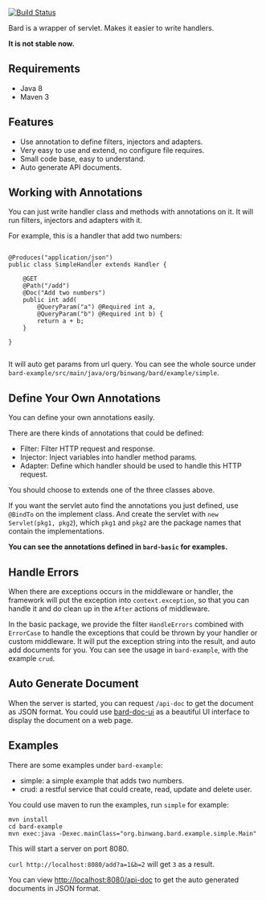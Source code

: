 [![Build Status](https://travis-ci.org/wb14123/bard.svg)](https://travis-ci.org/wb14123/bard)

Bard is a wrapper of servlet. Makes it easier to write handlers.

**It is not stable now.**

Requirements
---------------

* Java 8
* Maven 3

Features
---------------

* Use annotation to define filters, injectors and adapters.
* Very easy to use and extend, no configure file requires.
* Small code base, easy to understand.
* Auto generate API documents.

Working with Annotations
----------------

You can just write handler class and methods with annotations on it. It will run filters, injectors
and adapters with it.

For example, this is a handler that add two numbers:

```

@Produces("application/json")
public class SimpleHandler extends Handler {

    @GET
    @Path("/add")
    @Doc("Add two numbers")
    public int add(
        @QueryParam("a") @Required int a,
        @QueryParam("b") @Required int b) {
        return a + b;
    }
    
}
    
```

It will auto get params from url query. You can see the whole source under
`bard-example/src/main/java/org/binwang/bard/example/simple`.

Define Your Own Annotations
--------------

You can define your own annotations easily.

There are there kinds of annotations that could be defined:

* Filter: Filter HTTP request and response.
* Injector: Inject variables into handler method params.
* Adapter: Define which handler should be used to handle this HTTP request.

You should choose to extends one of the three classes above.

If you want the servlet auto find the annotations you just defined, use `@BindTo` on the implement
class. And create the servlet with `new Servlet(pkg1, pkg2`), which `pkg1` and `pkg2` are the package
names that contain the implementations.

**You can see the annotations defined in `bard-basic` for examples.**

Handle Errors
--------------

When there are exceptions occurs in the middleware or handler, the framework will put the exception into
`context.exception`, so that you can handle it and do clean up in the `After` actions of middleware.

In the basic package, we provide the filter `HandleErrors` combined with `ErrorCase` to handle the
exceptions that could be thrown by your handler or custom middleware. It will put the exception string
into the result, and auto add documents for you. You can see the usage in `bard-example`, with the
example `crud`.


Auto Generate Document
---------------

When the server is started, you can request `/api-doc` to get the document as JSON format. You could use
[bard-doc-ui](https://github.com/wb14123/bard-doc-ui) as a beautiful UI interface to display the document
on a web page.


Examples
--------------

There are some examples under `bard-example`:

* simple: a simple example that adds two numbers.
* crud: a restful service that could create, read, update and delete user.

You could use maven to run the examples, run `simple` for example:

```
mvn install
cd bard-example
mvn exec:java -Dexec.mainClass="org.binwang.bard.example.simple.Main"
```

This will start a server on port 8080.

`curl http://localhost:8080/add?a=1&b=2` will get `3` as a result.

You can view [http://localhost:8080/api-doc](http://localhost:8080/api-doc)
to get the auto generated documents in JSON format.
